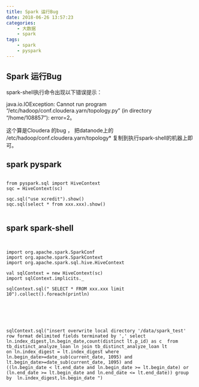 ```yaml
---
title: Spark 运行Bug
date: 2018-06-26 13:57:23
categories: 
	- 大数据
	- spark
tags:
	- spark
	- pyspark
---
```

## Spark 运行Bug
spark-shell执行命令出现以下错误提示：

java.io.IOException: Cannot run program “/etc/hadoop/conf.cloudera.yarn/topology.py” (in directory “/home/108857”): error=2。

这个算是Cloudera 的bug ， 把datanode上的 /etc/hadoop/conf.cloudera.yarn/topology* 复制到执行spark-shell的机器上即可。



## spark pyspark 
```

from pyspark.sql import HiveContext
sqc = HiveContext(sc)

sqc.sql("use xcredit").show()
sqc.sql(select * from xxx.xxx).show()


```

## spark spark-shell 

```


import org.apache.spark.SparkConf
import org.apache.spark.SparkContext
import org.apache.spark.sql.hive.HiveContext

val sqlContext = new HiveContext(sc)
import sqlContext.implicits._

sqlContext.sql(" SELECT * FROM xxx.xxx limit 10").collect().foreach(println)






sqlContext.sql("insert overwrite local directory '/data/spark_test' row format delimited fields terminated by ',' select ln.index_digest,ln.begin_date,count(distinct lt.p_id) as c  from tb_distinct_analyze_loan ln join tb_distinct_analyze_loan lt
on ln.index_digest = lt.index_digest where ln.begin_date>=date_sub(current_date, 1095) and lt.begin_date>=date_sub(current_date, 1095) and
((ln.begin_date < lt.end_date and ln.begin_date >= lt.begin_date) or
(ln.end_date >= lt.begin_date and ln.end_date <= lt.end_date)) group by  ln.index_digest,ln.begin_date ")


```
